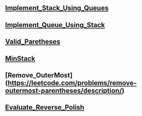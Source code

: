 ## [Implement_Stack_Using_Queues](https://leetcode.com/problems/implement-stack-using-queues/description/)

## [Implement_Queue_Using_Stack](https://leetcode.com/problems/implement-queue-using-stacks/)


## [Valid_Paretheses](https://leetcode.com/problems/valid-parentheses/submissions/1736594491/)

## [MinStack](https://leetcode.com/problems/min-stack/description/)

## [Remove_OuterMost] (https://leetcode.com/problems/remove-outermost-parentheses/description/)

## [Evaluate_Reverse_Polish](https://leetcode.com/problems/evaluate-reverse-polish-notation/)


